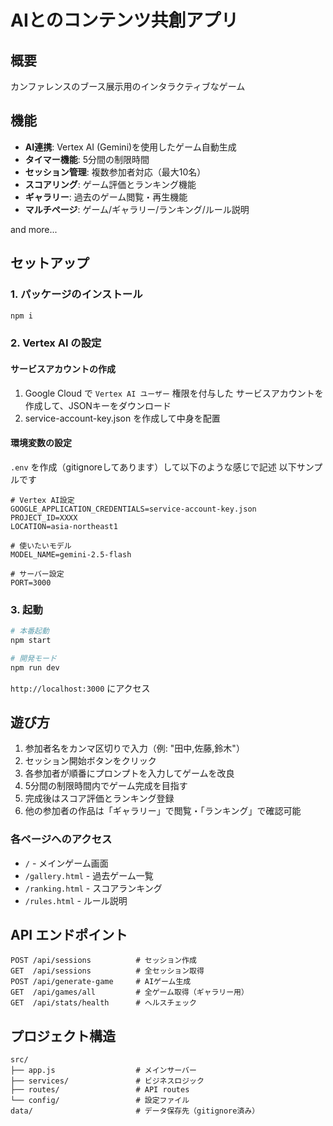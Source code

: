 # AIとのコンテンツ共創アプリ

## 概要

カンファレンスのブース展示用のインタラクティブなゲーム

## 機能

- **AI連携**: Vertex AI (Gemini)を使用したゲーム自動生成
- **タイマー機能**: 5分間の制限時間
- **セッション管理**: 複数参加者対応（最大10名）
- **スコアリング**: ゲーム評価とランキング機能
- **ギャラリー**: 過去のゲーム閲覧・再生機能
- **マルチページ**: ゲーム/ギャラリー/ランキング/ルール説明

and more...

## セットアップ

### 1. パッケージのインストール

```bash
npm i
```

### 2. Vertex AI の設定

#### サービスアカウントの作成

1. Google Cloud で `Vertex AI ユーザー` 権限を付与した サービスアカウントを作成して、JSONキーをダウンロード
2. service-account-key.json を作成して中身を配置


#### 環境変数の設定

`.env` を作成（gitignoreしてあります）して以下のような感じで記述
以下サンプルです

```env
# Vertex AI設定
GOOGLE_APPLICATION_CREDENTIALS=service-account-key.json
PROJECT_ID=XXXX
LOCATION=asia-northeast1

# 使いたいモデル
MODEL_NAME=gemini-2.5-flash

# サーバー設定
PORT=3000
```

### 3. 起動

```bash
# 本番起動
npm start

# 開発モード
npm run dev
```

`http://localhost:3000` にアクセス

## 遊び方
1. 参加者名をカンマ区切りで入力（例: "田中,佐藤,鈴木"）
2. セッション開始ボタンをクリック
3. 各参加者が順番にプロンプトを入力してゲームを改良
4. 5分間の制限時間内でゲーム完成を目指す
5. 完成後はスコア評価とランキング登録
6. 他の参加者の作品は「ギャラリー」で閲覧・「ランキング」で確認可能

### 各ページへのアクセス
- `/` - メインゲーム画面
- `/gallery.html` - 過去ゲーム一覧
- `/ranking.html` - スコアランキング
- `/rules.html` - ルール説明

## API エンドポイント
```
POST /api/sessions          # セッション作成
GET  /api/sessions          # 全セッション取得
POST /api/generate-game     # AIゲーム生成
GET  /api/games/all         # 全ゲーム取得（ギャラリー用）
GET  /api/stats/health      # ヘルスチェック
```

## プロジェクト構造
```
src/
├── app.js                  # メインサーバー
├── services/               # ビジネスロジック
├── routes/                 # API routes
└── config/                 # 設定ファイル
data/                       # データ保存先（gitignore済み）
```

